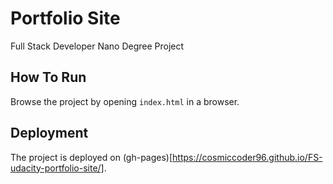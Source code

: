 # Portfolio Site
Full Stack Developer Nano Degree Project

## How To Run
Browse the project by opening `index.html` in a browser.

## Deployment
The project is deployed on (gh-pages)[https://cosmiccoder96.github.io/FS-udacity-portfolio-site/].